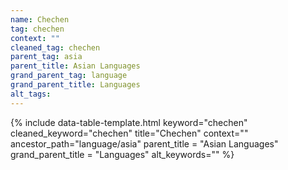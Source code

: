 ```yaml
---
name: Chechen
tag: chechen
context: ""
cleaned_tag: chechen
parent_tag: asia
parent_title: Asian Languages
grand_parent_tag: language
grand_parent_title: Languages
alt_tags: 
---
```


{% include data-table-template.html 
  keyword="chechen" 
  cleaned_keyword="chechen" 
  title="Chechen"
  context=""
  ancestor_path="language/asia" 
  parent_title = "Asian Languages"
  grand_parent_title = "Languages"
  alt_keywords=""
%}

